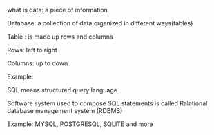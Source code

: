 what is data: a piece of information

Database: a collection of data organized in different ways(tables)

Table : is made up rows and columns

Rows: left to right

Columns: up to down

Example:


SQL means structured query language

Software system used to compose SQL statements is called Ralational database management system (RDBMS)

Example: MYSQL, POSTGRESQL, SQLITE and more
